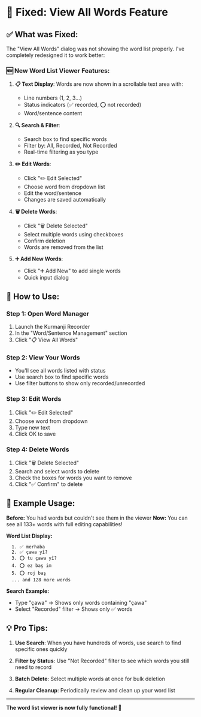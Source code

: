 # 🔧 Fixed: View All Words Feature

## ✅ What was Fixed:

The "View All Words" dialog was not showing the word list properly. I've completely redesigned it to work better:

### 🆕 New Word List Viewer Features:

1. **📋 Text Display**: Words are now shown in a scrollable text area with:
   - Line numbers (1, 2, 3...)
   - Status indicators (✅ recorded, ⭕ not recorded)
   - Word/sentence content

2. **🔍 Search & Filter**: 
   - Search box to find specific words
   - Filter by: All, Recorded, Not Recorded
   - Real-time filtering as you type

3. **✏️ Edit Words**: 
   - Click "✏️ Edit Selected" 
   - Choose word from dropdown list
   - Edit the word/sentence
   - Changes are saved automatically

4. **🗑️ Delete Words**:
   - Click "🗑️ Delete Selected"
   - Select multiple words using checkboxes
   - Confirm deletion
   - Words are removed from the list

5. **➕ Add New Words**:
   - Click "➕ Add New" to add single words
   - Quick input dialog

## 🎯 How to Use:

### Step 1: Open Word Manager
1. Launch the Kurmanji Recorder
2. In the "Word/Sentence Management" section
3. Click "📋 View All Words"

### Step 2: View Your Words
- You'll see all words listed with status
- Use search box to find specific words
- Use filter buttons to show only recorded/unrecorded

### Step 3: Edit Words
1. Click "✏️ Edit Selected"
2. Choose word from dropdown
3. Type new text
4. Click OK to save

### Step 4: Delete Words
1. Click "🗑️ Delete Selected" 
2. Search and select words to delete
3. Check the boxes for words you want to remove
4. Click "✅ Confirm" to delete

## 🚀 Example Usage:

**Before:** You had words but couldn't see them in the viewer
**Now:** You can see all 133+ words with full editing capabilities!

**Word List Display:**
```
  1. ✅ merhaba
  2. ✅ çawa yî?
  3. ⭕ tu çawa yî?
  4. ⭕ ez baş im
  5. ⭕ roj baş
  ... and 128 more words
```

**Search Example:**
- Type "çawa" → Shows only words containing "çawa"
- Select "Recorded" filter → Shows only ✅ words

## 💡 Pro Tips:

1. **Use Search**: When you have hundreds of words, use search to find specific ones quickly

2. **Filter by Status**: Use "Not Recorded" filter to see which words you still need to record

3. **Batch Delete**: Select multiple words at once for bulk deletion

4. **Regular Cleanup**: Periodically review and clean up your word list

---

**The word list viewer is now fully functional! 🎉**